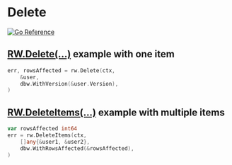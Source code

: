 # Delete
[![Go
Reference](https://pkg.go.dev/badge/github.com/hashicorp/go-dbw.svg)](https://pkg.go.dev/github.com/hashicorp/go-dbw)
## [RW.Delete(...)](https://pkg.go.dev/github.com/hashicorp/go-dbw#RW.Delete) example with one item
```go
err, rowsAffected = rw.Delete(ctx, 
    &user, 
    dbw.WithVersion(&user.Version),
)  
```
## [RW.DeleteItems(...)](https://pkg.go.dev/github.com/hashicorp/go-dbw#RW.DeleteItems) example with multiple items
```go
var rowsAffected int64
err = rw.DeleteItems(ctx,
    []any{&user1, &user2}, 
    dbw.WithRowsAffected(&rowsAffected),
)  
```
